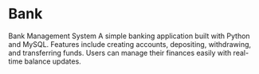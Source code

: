 # Bank
Bank Management System A simple banking application built with Python and MySQL. Features include creating accounts, depositing, withdrawing, and transferring funds. Users can manage their finances easily with real-time balance updates.

